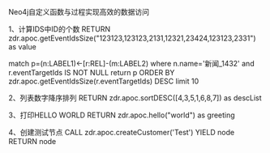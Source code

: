 Neo4j自定义函数与过程实现高效的数据访问

1、计算IDS中ID的个数
RETURN zdr.apoc.getEventIdsSize("123123,123123,2131,12321,23424,123123,2331") as value

match p=(n:LABEL1)<-[r:REL]-(m:LABEL2) where n.name='新闻_1432' and r.eventTargetIds IS NOT NULL return p ORDER BY zdr.apoc.getEventIdsSize(r.eventTargetIds) DESC limit 10

2、列表数字降序排列
RETURN zdr.apoc.sortDESC([4,3,5,1,6,8,7]) as descList

3、打印HELLO WORLD
RETURN zdr.apoc.hello("world") as greeting

4、创建测试节点
CALL zdr.apoc.createCustomer('Test') YIELD node RETURN node

